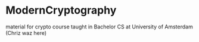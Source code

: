 # ModernCryptography
material for crypto course taught in Bachelor CS at University of Amsterdam (Chriz waz here)
